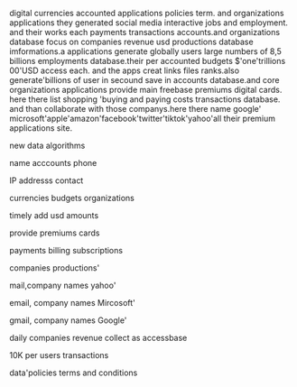 
digital currencies accounted applications policies term. and organizations applications they generated social media interactive jobs and employment. and their works each payments transactions accounts.and organizations database focus on companies revenue usd productions database imformations.a applications generate globally users large numbers of 8,5 billions employments database.their per accounted budgets $'one'trillions 00'USD access each. and the apps creat links files ranks.also generate'billions of user in secound save in accounts database.and core organizations applications provide main freebase premiums digital cards. here there list shopping 'buying and paying costs transactions database. and than collaborate with those companys.here there name google' microsoft'apple'amazon'facebook'twitter'tiktok'yahoo'all their premium applications site.

new data algorithms 

 
name acccounts phone 

IP addresss contact

currencies budgets organizations 

timely add usd amounts

provide premiums cards

payments billing subscriptions

companies productions'

mail,company names yahoo'

email, company names Mircosoft'

gmail, company names Google'

daily companies revenue collect as accessbase 

10K per users transactions  
 
data'policies terms and conditions 

